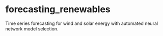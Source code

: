 # forecasting_renewables
Time series forecasting for wind and solar energy with automated neural network model selection.
